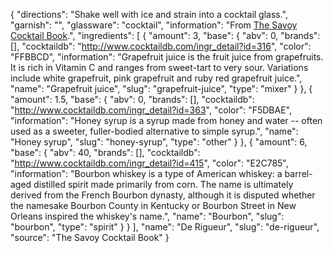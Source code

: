{
    "directions": "Shake well with ice and strain into a cocktail glass.",
    "garnish": "",
    "glassware": "cocktail",
    "information": "From [The Savoy Cocktail Book](http://www.amazon.com/gp/product/1862057729?ie=UTF8&camp=1789&creativeASIN=1862057729&linkCode=xm2&tag=barback-20).",
    "ingredients": [
        {
            "amount": 3,
            "base": {
                "abv": 0,
                "brands": [],
                "cocktaildb": "http://www.cocktaildb.com/ingr_detail?id=316",
                "color": "FFBBCD",
                "information": "Grapefruit juice is the fruit juice from grapefruits. It is rich in Vitamin C and ranges from sweet-tart to very sour. Variations include white grapefruit, pink grapefruit and ruby red grapefruit juice.",
                "name": "Grapefruit juice",
                "slug": "grapefruit-juice",
                "type": "mixer"
            }
        },
        {
            "amount": 1.5,
            "base": {
                "abv": 0,
                "brands": [],
                "cocktaildb": "http://www.cocktaildb.com/ingr_detail?id=363",
                "color": "F5DBAE",
                "information": "Honey syrup is a syrup made from honey and water -- often used as a sweeter, fuller-bodied alternative to simple syrup.",
                "name": "Honey syrup",
                "slug": "honey-syrup",
                "type": "other"
            }
        },
        {
            "amount": 6,
            "base": {
                "abv": 40,
                "brands": [],
                "cocktaildb": "http://www.cocktaildb.com/ingr_detail?id=415",
                "color": "E2C785",
                "information": "Bourbon whiskey is a type of American whiskey: a barrel-aged distilled spirit made primarily from corn. The name is ultimately derived from the French Bourbon dynasty, although it is disputed whether the namesake Bourbon County in Kentucky or Bourbon Street in New Orleans inspired the whiskey's name.",
                "name": "Bourbon",
                "slug": "bourbon",
                "type": "spirit"
            }
        }
    ],
    "name": "De Rigueur",
    "slug": "de-rigueur",
    "source": "The Savoy Cocktail Book"
}